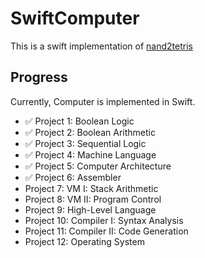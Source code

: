 # SwiftComputer

This is a swift implementation of [nand2tetris](https://www.nand2tetris.org/)

## Progress

Currently, Computer is implemented in Swift.

* ✅ Project 1: Boolean Logic
* ✅ Project 2: Boolean Arithmetic
* ✅ Project 3: Sequential Logic
* ✅ Project 4: Machine Language
* ✅ Project 5: Computer Architecture
* ✅ Project 6: Assembler
* Project 7: VM I: Stack Arithmetic
* Project 8: VM II: Program Control
* Project 9: High-Level Language
* Project 10: Compiler I: Syntax Analysis
* Project 11: Compiler II: Code Generation
* Project 12: Operating System
